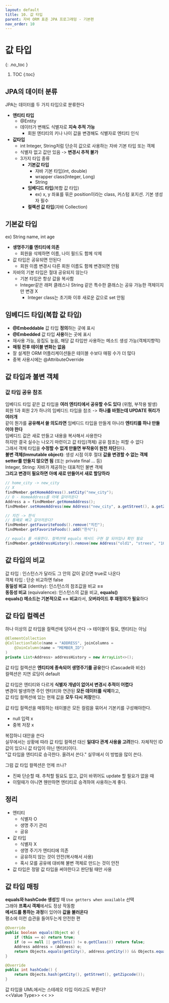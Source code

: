 ```yaml
---
layout: default
title: 10. 값 타입
parent: 자바 ORM 표준 JPA 프로그래밍 - 기본편
nav_order: 10
---
```


# 값 타입
{: .no_toc }

1. TOC
{:toc}

## JPA의 데이터 분류

JPA는 데이터를 두 가지 타입으로 분류한다
- **엔티티 타입**
  - @Entity
  - 데이터가 변해도 식별자로 **지속 추적 가능**
    - 회원 엔티티의 키나 나이 값을 변경해도 식별자로 엔티티 인식
- **값타입**
  - int Integer, String처럼 단순히 값으로 사용하는 자바 기본 타입 또는 객체
  - 식별자 없고 값만 있음 -> **변경시 추적 불가**
  - 3가지 타입 종류
    - **기본값 타입**
      - 자바 기본 타입(int, double)
      - wrapper class(Integer, Long)
      - String
    - **임베디드 타입**(복합 값 타입)
      - ex) x, y 좌표를 묶은 position이라는 class, 커스텀 포지션. 기본 생성자 필수
    - **컬렉션 값 타입**(자바 Collection)


## 기본값 타입

ex) String name, int age  
- **생명주기를 엔티티에 의존**
  - 회원을 삭제하면 이름, 나이 필드도 함께 삭제
- 값 타입은 공유되면 안된다
  - 회원 이름 변경시 다른 회원 이름도 함께 변경되면 안됨
- 자바의 기본 타입은 절대 공유되지 않는다
  - 기본 타입은 항상 값을 복사함
  - Integer같은 래퍼 클래스나 String 같은 특수한 클래스는 공유 가능한 객체이지만 변경 X
    - Integer class는 초기화 이후 새로운 값으로 set 안됨

## 임베디드 타입(복합 값 타입)

- **@Embeddable** 값 타입 **정의**하는 곳에 표시
- **@Embedded** 값 타입 **사용**하는 곳에 표시
- 재사용 가능, 응집도 높음, 해당 값 타입만 사용하는 메소드 생성 가능(객체지향적)
- **매핑 전후 테이블 변화는 없음**
- 잘 설계한 ORM 어플리케이션들은 테이블 수보다 매핑 수가 더 많다
- 중복 사용시에는 @AttributeOverride


## 값 타입과 불변 객체

### 값 타입 공유 참조

임베디드 타입 같은 값 타입을 **여러 엔티티에서 공유할 수도 있다** (위험, 부작용 발생)  
회원 1과 회원 2가 하나의 임베디드 타입을 참조 -> **하나를 바꿨는데 UPDATE 쿼리가 여러개**  
같이 뭔가를 **공유해서 쓸 의도라면** 임베디드 타입을 만들게 아니라 **엔티티를 하나 만들어야 한다**  
임베디드 값은 새로 만들고 내용을 복사해서 사용한다  
하지만 결국 실수는 나오기 마련이고 값 타입(객체) 공유 참조는 피할 수 없다  
그래서 객체 타입을 **수정할 수 없게 만들면 부작용이 원천 차단**된다.  
**불변 객체(Immutable object)**: 생성 시점 이후 절대 **값을 변경할 수 없는 객체**  
**setter를 만들지 않으면 됨** (또는 private final ... 등)  
Integer, String: 자바가 제공하는 대표적인 불변 객체  
**그리고 변경이 필요하면 아예 새로 만들어서 새로 할당하라**
```java
// home_city -> new_city
// X
findMember.getHomeAddress().setCity("new_city");
// O - HomeAddress를 아예 갈아끼운다
Address a = findMember.getHomeAddress();
findMember.setHomeAddress(new Address("new_city", a.getStreet(), a.getZipcode()));

// 치킨 -> 한식
// 통째로 뺘고 갈아끼운다?
findMember.getFavoriteFoods().remove("치킨");
findMember.getFavoriteFoods().add("한식");

// equals 를 사용한다. 컬렉션에 equals 메서드 구현 잘 되어있나 확인 필요
findMember.getAddressHistory().remove(new Address("old1", "strees", "10000"));

```

## 값 타입의 비교

값 타입 : 인스턴스가 달라도 그 안의 값이 같으면 true로 나온다  
객체 타입 : 단순 비교하면 false  
**동일성 비교** (identity): 인스턴스의 참조값을 비교 **==**  
**동등성 비교** (equivalence): 인스턴스의 값을 비교, **equals()**  
**equals() 메소드는 기본적으로 == 비교**라서, **오버라이드 후 재정의가 필요**하다  

## 값 타입 컬렉션

하나 이상의 값 타입을 컬렉션에 담아서 쓴다 -> 테이블이 필요, 엔티티는 아님  
```java
@ElementCollection
@CollectionTable(name = "ADDRESS", joinColumns =
    @JoinColumn(name = "MEMBER_ID")
)
private List<Address> addressHistory = new ArrayList<>();
```
값 타입 컬렉션은 **엔티티에 종속되어 생명주기를 공유**한다 (Cascade와 비슷)  
컬렉션은 지연 로딩이 default  

값 타입은 엔티티와 다르게 **식별자 개념이 없어서 변경시 추적이 어렵다**  
변경이 발생하면 주인 엔티티와 연관된 **모든 데이터를 삭제**하고,  
값 타입 컬렉션에 있는 현재 값을 **모두 다시 저장**한다.  

값 타입 컬렉션을 매핑하는 테이블은 모든 컬럼을 묶어서 기본키를 구성해야한다.
- null 입력 x
- 중복 저장 x

복잡하니 대안을 쓴다  
실무에서는 상황에 따라 값 타입 컬렉션 대신 **일대다 관계 사용을 고려**한다.
자체적인 ID 값이 있으니 값 타입이 아닌 엔티티이다.  
"값 타입을 엔티티로 승극한다. 올려서 쓴다." 실무에서 이 방법을 많이 쓴다.

그럼 값 타입 컬렉션은 언제 쓰나?
- 진짜 단순할 때. 추척할 필요도 없고, 값이 바뀌어도 update 할 필요가 없을 때
- 이럴때가 아니면 웬만하면 엔티티로 승격하여 사용하는게 좋다.

## 정리

- 엔티티
  - 식별자 O
  - 생명 주기 관리
  - 공유
- 값 타입
  - 식별자 X
  - 생명 주기가 엔티티에 의존
  - 공유하지 않는 것이 안전(복사해서 사용)
  - 혹시 모를 공유에 대비해 불변 객체로 만드는 것이 안전
- 값 타입은 정말 값 타입을 써야한다고 판단될 때만 사용



## 값 타입 매핑

**equals와 hashCode 생성**할 때 `Use getters when available` 선택  
그래야 **프록시 객체**에서도 정상 작동함  
**메서드를 통하는 과정**이 있어야 **값을 불러온다**  
평소에 이런 습관을 들어두는게 안전한 편  
```java
@Override
public boolean equals(Object o) {
    if (this == o) return true;
    if (o == null || getClass() != o.getClass()) return false;
    Address address = (Address) o;
    return Objects.equals(getCity(), address.getCity()) && Objects.equals(getStreet(), address.getStreet()) && Objects.equals(getZipcode(), address.getZipcode());
}

@Override
public int hashCode() {
    return Objects.hash(getCity(), getStreet(), getZipcode());
}
```

값 타입을 UML에서는 스테레오 타입 이라고도 부른다?  
\<<Value Type\>> << >>